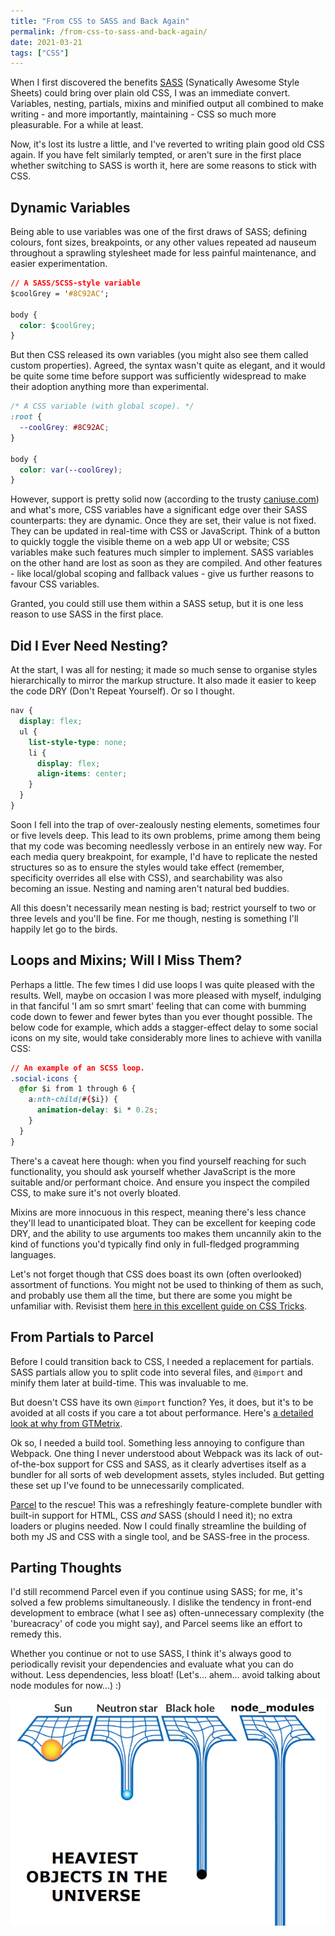 ```yaml
---
title: "From CSS to SASS and Back Again"
permalink: /from-css-to-sass-and-back-again/
date: 2021-03-21
tags: ["CSS"]
---
```


When I first discovered the benefits [SASS](https://sass-lang.com/) (Synatically Awesome Style Sheets) could bring over plain old CSS, I was an immediate convert. Variables, nesting, partials, mixins and minified output all combined to make writing - and more importantly, maintaining - CSS so much more pleasurable. For a while at least.

Now, it's lost its lustre a little, and I've reverted to writing plain good old CSS again. If you have felt similarly tempted, or aren't sure in the first place whether switching to SASS is worth it, here are some reasons to stick with CSS.

## Dynamic Variables

Being able to use variables was one of the first draws of SASS; defining colours, font sizes, breakpoints, or any other values repeated ad nauseum throughout a sprawling stylesheet made for less painful maintenance, and easier experimentation.

```css
// A SASS/SCSS-style variable
$coolGrey = '#8C92AC';

body {
  color: $coolGrey;
}
```

But then CSS released its own variables (you might also see them called custom properties). Agreed, the syntax wasn't quite as elegant, and it would be quite some time before support was sufficiently widespread to make their adoption anything more than experimental.

```css
/* A CSS variable (with global scope). */
:root {
  --coolGrey: #8C92AC;
}

body {
  color: var(--coolGrey);
}
```

However, support is pretty solid now (according to the trusty [caniuse](https://caniuse.com/css-variables)[.com](https://caniuse.com/css-variables)) and what's more, CSS variables have a significant edge over their SASS counterparts: they are dynamic. Once they are set, their value is not fixed. They can be updated in real-time with CSS or JavaScript. Think of a button to quickly toggle the visible theme on a web app UI or website; CSS variables make such features much simpler to implement. SASS variables on the other hand are lost as soon as they are compiled. And other features - like local/global scoping and fallback values - give us further reasons to favour CSS variables.

Granted, you could still use them within a SASS setup, but it is one less reason to use SASS in the first place.

## Did I Ever Need Nesting?

At the start, I was all for nesting; it made so much sense to organise styles hierarchically to mirror the markup structure. It also made it easier to keep the code DRY (Don't Repeat Yourself). Or so I thought.

```css
nav {
  display: flex;
  ul {
    list-style-type: none;
    li {
      display: flex;
      align-items: center;
    }
  }
}
```

Soon I fell into the trap of over-zealously nesting elements, sometimes four or five levels deep. This lead to its own problems, prime among them being that my code was becoming needlessly verbose in an entirely new way. For each media query breakpoint, for example, I'd have to replicate the nested structures so as to ensure the styles would take effect (remember, specificity overrides all else with CSS), and searchability was also becoming an issue. Nesting and naming aren't natural bed buddies.

All this doesn't necessarily mean nesting is bad; restrict yourself to two or three levels and you'll be fine. For me though, nesting is something I'll happily let go to the birds.

## Loops and Mixins; Will I Miss Them?

Perhaps a little. The few times I did use loops I was quite pleased with the results. Well, maybe on occasion I was more pleased with myself, indulging in that fanciful 'I am so smrt smart' feeling that can come with bumming code down to fewer and fewer bytes than you ever thought possible. The below code for example, which adds a stagger-effect delay to some social icons on my site, would take considerably more lines to achieve with vanilla CSS:

```css
// An example of an SCSS loop.
.social-icons {
  @for $i from 1 through 6 {
    a:nth-child(#{$i}) {
      animation-delay: $i * 0.2s;
    }
  }
}
```

There's a caveat here though: when you find yourself reaching for such functionality, you should ask yourself whether JavaScript is the more suitable and/or performant choice. And ensure you inspect the compiled CSS, to make sure it's not overly bloated.

Mixins are more innocuous in this respect, meaning there's less chance they'll lead to unanticipated bloat. They can be excellent for keeping code DRY, and the ability to use arguments too makes them uncannily akin to the kind of functions you'd typically find only in full-fledged programming languages.

Let's not forget though that CSS does boast its own (often overlooked) assortment of functions. You might not be used to thinking of them as such, and probably use them all the time, but there are some you might be unfamiliar with. Revisist them [here in this excellent guide on CSS Tricks](https://css-tricks.com/complete-guide-to-css-functions/).

## From Partials to Parcel

Before I could transition back to CSS, I needed a replacement for partials. SASS partials allow you to split code into several files, and `@import` and minify them later at build-time. This was invaluable to me.

But doesn't CSS have its own `@import` function? Yes, it does, but it's to be avoided at all costs if you care a tot about performance. Here's [a detailed look at why from GTMetrix](https://gtmetrix.com/avoid-css-import.html).

Ok so, I needed a build tool. Something less annoying to configure than Webpack. One thing I never understood about Webpack was its lack of out-of-the-box support for CSS and SASS, as it clearly advertises itself as a bundler for all sorts of web development assets, styles included. But getting these set up I've found to be unnecessarily complicated.

[Parcel](https://parceljs.org/) to the rescue! This was a refreshingly feature-complete bundler with built-in support for HTML, CSS _and_ SASS (should I need it); no extra loaders or plugins needed. Now I could finally streamline the building of both my JS and CSS with a single tool, and be SASS-free in the process.

## Parting Thoughts

I'd still recommend Parcel even if you continue using SASS; for me, it's solved a few problems simultaneously. I dislike the tendency in front-end development to embrace (what I see as) often-unnecessary complexity (the 'bureacracy' of code you might say), and Parcel seems like an effort to remedy this.

Whether you continue or not to use SASS, I think it's always good to periodically revisit your dependencies and evaluate what you can do without. Less dependencies, less bloat! (Let's... ahem... avoid talking about node modules for now...) :)

![Node Modules](../../media/2021/node-modules.png)
